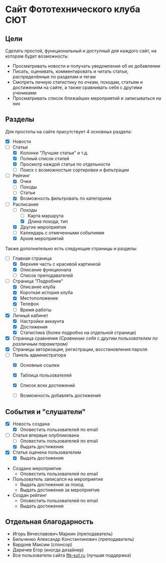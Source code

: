 # Сайт Фототехнического клуба СЮТ

## Цели

Сделать простой, функциональный и доступный для каждого сайт, на котором будет возможность:

- Просматривать новости и получать уведомления об их добавлении
- Писать, оценивать, комментировать и читать статьи, распределённые по разделам и тегам
- Смотреть личную статистику по очкам, походам, статьям и достижениям на сайте, а также сравнивать себя с другими
  учениками
- Просматривать список ближайших мероприятий и записываться на них

## Разделы

Для простоты на сайте присутствует 4 основных раздела:
- [x] Новости
- [ ] Статьи
    - [x] Колонки "Лучшие статьи" и т.д.
    - [x] Полный список статей
    - [x] Просмотр каждой статьи по отдельности
    - [ ] Поиск с возможностью сортировки и фильтрации
- [ ] Рейтинг
    - [x] Очки
    - [ ] Походы
    - [ ] Статьи
    - [x] Возможность фильтровать по категориям
- [ ] Расписание
    - [ ] Походы
        - [ ] Карта маршрута
        - [x] Длина похода, тип
    - [x] Другие мероприятия
    - [ ] Календарь с отмеченными событиями
    - [x] Архив мероприятий

Также дополнительно есть следующие страницы и разделы:
- [ ] Главная страница
    - [x]  Верхняя часть с красивой картинкой
    - [x] Описание функционала
    - [ ] Список преподавателей
- [ ] Страница "Подробнее"
    - [x] Описание клуба
    - [x] Короткая история клуба
    - [x] Местоположение
    - [x] Телефон
    - [ ] Время работы
- [x] Личный кабинет
    - [x] Настройки аккаунта
    - [x] Достижения
    - [x] Статистика (более подробно на отдельной странице)
- [x] Страница сравнения _(Сравнение себя с другим пользователем по различным параметрам)_
- [x] Страницы авторизации, регистрации, восстановления пароля
- [ ] Панель администратора
    - [x] Основные ссылки
    - [x] Таблица пользователей
    - [x] Список всех достижений
    - [ ] Возможность добавлять достижения
    

## События и "слушатели"
- [x] Новость создана
    - [x] Оповестить пользователей по email
- [ ] Статья впервые опубликована
    - [ ] Оповестить пользователей по email
    - [x] Выдать достижения
- [x] Статья оценена пользователем
    - [x] Выдать достижения
- Создано мероприятие
    - Оповестить пользователей по email
- Пользователь записался на мероприятие
    - Выдать достижения за поход
    - Выдать достижения за мероприятие
- Создан рейтинг
    - Оповестить пользователей по email
    - Выдать достижения


## Отдельная благодарность
- Игорь Вячеславович Маркин (преподаватель)
- Бильченко Александр Константинович (преподаватель)
- Вардоев Максим (спонсор)
- Даричев Егор (иногда дизайнер)
- Все пользователи сайта <a href="https://ftk-sut.ru">ftk-sut.ru</a> (лучшая поддержка)
